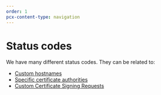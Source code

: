 ```yaml
---
order: 1
pcx-content-type: navigation
---
```


# Status codes

We have many different status codes. They can be related to:

- [Custom hostnames](/ssl-for-saas/status-codes/custom-hostnames)
- [Specific certificate authorities](/ssl-for-saas/status-codes/certificate-authority-specific)
- [Custom Certificate Signing Requests](/ssl-for-saas/status-codes/custom-csrs)
